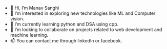 - 👋 Hi, I’m Manav Sanghi
- 👀 I’m interested in exploring new technologies like ML and Computer vision.
- 🌱 I’m currently learning python and DSA using cpp.
- 💞️ I’m looking to collaborate on projects related to web development and machine learning.
- 📫 You can contact me through linkedIn or facebook.

<!---
manav71/manav71 is a ✨ special ✨ repository because its `README.md` (this file) appears on your GitHub profile.
You can click the Preview link to take a look at your changes.
--->
